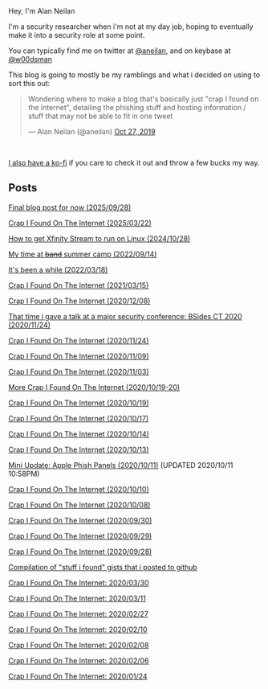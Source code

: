 <title>{{ site.title }}</title>
Hey, I'm Alan Neilan

I'm a security researcher when i'm not at my day job, hoping to eventually make it into a security role at some point.

You can typically find me on twitter at [@aneilan](https://twitter.com/aneilan), and on keybase at [@w00dsman](https://keybase.io/w00dsman)

This blog is going to mostly be my ramblings and what i decided on using to sort this out:

<blockquote class="twitter-tweet" data-lang="en"><p lang="en" dir="ltr">Wondering where to make a blog that's basically just "crap I found on the internet", detailing the phishing stuff and hosting information /  stuff that may not be able to fit in one tweet
</p>&mdash; Alan Neilan (@aneilan) <a href="https://twitter.com/ANeilan/status/1188310492101709825?s=20">Oct 27, 2019</a></blockquote><br/>

[I also have a ko-fi](https://ko-fi.com/alanneilan) if you care to check it out and throw a few bucks my way.

## Posts

[Final blog post for now (2025/09/28)](/2025-09-28-final-post-for-now.md)

[Crap I Found On The Internet (2025/03/22)](/2025-03-22-crap-i-found.md)

[How to get Xfinity Stream to run on Linux (2024/10/28)](/2024-10-28-xfinity-stream-linux.md)

[My time at ~~band~~ summer camp (2022/09/14)](/2022-09-14-my-time-at-summer-camp.md)

[It's been a while (2022/03/18)](/2022-03-18-been-a-while)

[Crap I Found On The Internet (2021/03/15)](/2021-03-15-crap-i-found)

[Crap I Found On The Internet (2020/12/08)](/2020-12-08-crap-i-found)

[That time i gave a talk at a major security conference: BSides CT 2020 (2020/11/24)](/2020-11-24-gave-a-talk-at-bsidesct2020)

[Crap I Found On The Internet (2020/11/24)](/2020-11-24-crap-i-found)

[Crap I Found On The Internet (2020/11/09)](/2020-11-09-crap-i-found)

[Crap I Found On The Internet (2020/11/03)](/2020-11-03-crap-i-found)

[More Crap I Found On The Internet (2020/10/19-20)](/2020-10-19-more-crap-i-found)

[Crap I Found On The Internet (2020/10/19)](/2020-10-19-crap-i-found)

[Crap I Found On The Internet (2020/10/17)](/2020-10-17-crap-i-found)

[Crap I Found On The Internet (2020/10/14)](/2020-10-14-crap-i-found)

[Crap I Found On The Internet (2020/10/13)](/2020-10-13-crap-i-found)

[Mini Update: Apple Phish Panels (2020/10/11)](/2020-10-11-mini-update) (UPDATED 2020/10/11 10:58PM)

[Crap I Found On The Internet (2020/10/10)](/2020-10-10-crap-i-found)

[Crap I Found On The Internet (2020/10/08)](/2020-10-08-crap-i-found)

[Crap I Found On The Internet (2020/09/30)](/2020-09-30-crap-i-found)

[Crap I Found On The Internet (2020/09/29)](/2020-09-29-crap-i-found)

[Crap I Found On The Internet (2020/09/28)](/2020-09-28-crap-i-found)

[Compilation of "stuff i found" gists that i posted to github](/compilation-of-gists-2020-04-24)

[Crap I Found On The Internet: 2020/03/30](/crap-i-found-2020-03-30)

[Crap I Found On The Internet: 2020/03/11](/crap-i-found-2020-03-11)

[Crap I Found On The Internet: 2020/02/27](/crap-i-found-2020-02-27)

[Crap I Found On The Internet: 2020/02/10](/crap-i-found-2020-02-10)

[Crap I Found On The Internet: 2020/02/08](/crap-i-found-2020-02-08)

[Crap I Found On The Internet: 2020/02/06](/crap-i-found-2020-02-06)

[Crap I Found On The Internet: 2020/01/24](/crap-i-found-2020-01-24)

<!-- [@comradeeevee's message](/eevee) -->
